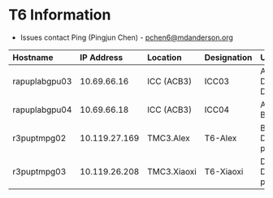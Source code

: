 # T6 Information

- Issues contact Ping (Pingjun Chen) - pchen6@mdanderson.org
  
| Hostname          | IP Address    | Location     | Designation    | Usage                           |
| :---------------- | :------------ | :----------- | :------------- | :------------------------------ |
| rapuplabgpu03     | 10.69.66.16   | ICC (ACB3)   | ICC03          | App Deployment, DL Modeling     |
| rapuplabgpu04     | 10.69.66.18   | ICC (ACB3)   | ICC04          | App Dev/Test, Bioinformatics    |
| r3puptmpg02       | 10.119.27.169 | TMC3.Alex    | T6-Alex        | Bioinformatics, Data processing |
| r3puptmpg03       | 10.119.26.208 | TMC3.Xiaoxi  | T6-Xiaoxi      | DL Modeling, Data processing    |
